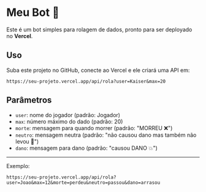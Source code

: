# Meu Bot 🎲

Este é um bot simples para rolagem de dados, pronto para ser deployado no **Vercel**.

## Uso

Suba este projeto no GitHub, conecte ao Vercel e ele criará uma API em:

```
https://seu-projeto.vercel.app/api/rola?user=Kaiser&max=20
```

## Parâmetros

- `user`: nome do jogador (padrão: Jogador)
- `max`: número máximo do dado (padrão: 20)
- `morte`: mensagem para quando morrer (padrão: "MORREU ❌")
- `neutro`: mensagem neutra (padrão: "não causou dano mas também não levou 🔄")
- `dano`: mensagem para dano (padrão: "causou DANO 💥")

---

Exemplo:
```
https://seu-projeto.vercel.app/api/rola?user=Joao&max=12&morte=perdeu&neutro=passou&dano=arrasou
```
